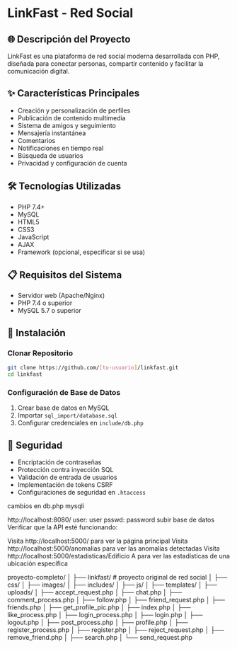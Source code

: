 # LinkFast - Red Social

## 🌐 Descripción del Proyecto
LinkFast es una plataforma de red social moderna desarrollada con PHP, diseñada para conectar personas, compartir contenido y facilitar la comunicación digital.

## ✨ Características Principales
- Creación y personalización de perfiles
- Publicación de contenido multimedia
- Sistema de amigos y seguimiento
- Mensajería instantánea
- Comentarios
- Notificaciones en tiempo real
- Búsqueda de usuarios
- Privacidad y configuración de cuenta

## 🛠 Tecnologías Utilizadas
- PHP 7.4+
- MySQL
- HTML5
- CSS3
- JavaScript
- AJAX
- Framework (opcional, especificar si se usa)

## 📋 Requisitos del Sistema
- Servidor web (Apache/Nginx)
- PHP 7.4 o superior
- MySQL 5.7 o superior


## 🚀 Instalación

### Clonar Repositorio
```bash
git clone https://github.com/[tu-usuario]/linkfast.git
cd linkfast
```

### Configuración de Base de Datos
1. Crear base de datos en MySQL
2. Importar `sql_import/database.sql`
3. Configurar credenciales en `include/db.php`


## 🔐 Seguridad
- Encriptación de contraseñas
- Protección contra inyección SQL
- Validación de entrada de usuarios
- Implementación de tokens CSRF
- Configuraciones de seguridad en `.htaccess`

cambios en db.php mysqli

http://localhost:8080/
user: user
psswd: password
subir base de datos 
Verificar que la API esté funcionando:

Visita http://localhost:5000/ para ver la página principal
Visita http://localhost:5000/anomalias para ver las anomalías detectadas
Visita http://localhost:5000/estadisticas/Edificio A para ver las estadísticas de una ubicación específica

proyecto-completo/
│
├── linkfast/            # proyecto original de red social
│   ├── css/
│   ├── images/
│   ├── includes/
│   ├── js/
│   ├── templates/
│   ├── uploads/
│   ├── accept_request.php
│   ├── chat.php
│   ├── comment_process.php
│   ├── follow.php
│   ├── friend_request.php
│   ├── friends.php
│   ├── get_profile_pic.php
│   ├── index.php
│   ├── like_process.php
│   ├── login_process.php
│   ├── login.php
│   ├── logout.php
│   ├── post_process.php
│   ├── profile.php
│   ├── register_process.php
│   ├── register.php
│   ├── reject_request.php
│   ├── remove_friend.php
│   ├── search.php
│   └── send_request.php
    
